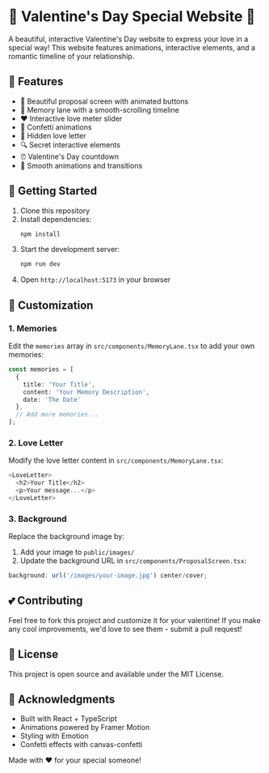 # 💖 Valentine's Day Special Website 💖

A beautiful, interactive Valentine's Day website to express your love in a special way! This website features animations, interactive elements, and a romantic timeline of your relationship.

## 🌟 Features

- 💝 Beautiful proposal screen with animated buttons
- 📜 Memory lane with a smooth-scrolling timeline
- ❤️ Interactive love meter slider
- 🎉 Confetti animations
- 💌 Hidden love letter
- 🔍 Secret interactive elements
- ⏰ Valentine's Day countdown
- 🎨 Smooth animations and transitions

## 🚀 Getting Started

1. Clone this repository
2. Install dependencies:
   ```bash
   npm install
   ```
3. Start the development server:
   ```bash
   npm run dev
   ```
4. Open `http://localhost:5173` in your browser

## 🎨 Customization

### 1. Memories
Edit the `memories` array in `src/components/MemoryLane.tsx` to add your own memories:
```typescript
const memories = [
  {
    title: 'Your Title',
    content: 'Your Memory Description',
    date: 'The Date'
  },
  // Add more memories...
];
```

### 2. Love Letter
Modify the love letter content in `src/components/MemoryLane.tsx`:
```typescript
<LoveLetter>
  <h2>Your Title</h2>
  <p>Your message...</p>
</LoveLetter>
```

### 3. Background
Replace the background image by:
1. Add your image to `public/images/`
2. Update the background URL in `src/components/ProposalScreen.tsx`:
```typescript
background: url('/images/your-image.jpg') center/cover;
```

## 💕 Contributing

Feel free to fork this project and customize it for your valentine! If you make any cool improvements, we'd love to see them - submit a pull request!

## 📝 License

This project is open source and available under the MIT License.

## 🙏 Acknowledgments

- Built with React + TypeScript
- Animations powered by Framer Motion
- Styling with Emotion
- Confetti effects with canvas-confetti

Made with ❤️ for your special someone!
